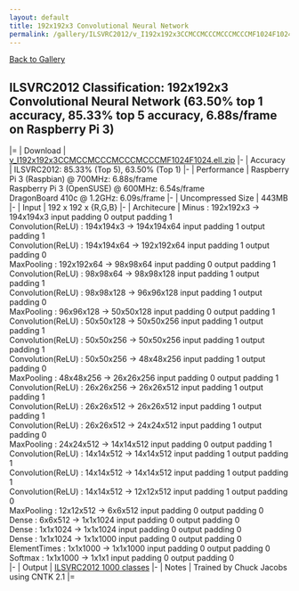```yaml
---
layout: default
title: 192x192x3 Convolutional Neural Network
permalink: /gallery/ILSVRC2012/v_I192x192x3CCMCCMCCCMCCCMCCCMF1024F1024
---
```


[Back to Gallery](/ELL/gallery)

## ILSVRC2012 Classification: 192x192x3 Convolutional Neural Network (63.50% top 1 accuracy, 85.33% top 5 accuracy, 6.88s/frame on Raspberry Pi 3)

|=
| Download | [v_I192x192x3CCMCCMCCCMCCCMCCCMF1024F1024.ell.zip](https://github.com/Microsoft/ELL-models/raw/master/models/ILSVRC2012/v_I192x192x3CCMCCMCCCMCCCMCCCMF1024F1024/v_I192x192x3CCMCCMCCCMCCCMCCCMF1024F1024.ell.zip)
|-
| Accuracy | ILSVRC2012: 85.33% (Top 5), 63.50% (Top 1) 
|-
| Performance | Raspberry Pi 3 (Raspbian) @ 700MHz: 6.88s/frame<br>Raspberry Pi 3 (OpenSUSE) @ 600MHz: 6.54s/frame<br>DragonBoard 410c @ 1.2GHz: 6.09s/frame
|-
| Uncompressed Size | 443MB
|-
| Input | 192 x 192 x {R,G,B}
|-
| Architecure | Minus :  192x192x3  ->  194x194x3  input padding 0  output padding 1<br>Convolution(ReLU) :  194x194x3  ->  194x194x64  input padding 1  output padding 1<br>Convolution(ReLU) :  194x194x64  ->  192x192x64  input padding 1  output padding 0<br>MaxPooling :  192x192x64  ->  98x98x64  input padding 0  output padding 1<br>Convolution(ReLU) :  98x98x64  ->  98x98x128  input padding 1  output padding 1<br>Convolution(ReLU) :  98x98x128  ->  96x96x128  input padding 1  output padding 0<br>MaxPooling :  96x96x128  ->  50x50x128  input padding 0  output padding 1<br>Convolution(ReLU) :  50x50x128  ->  50x50x256  input padding 1  output padding 1<br>Convolution(ReLU) :  50x50x256  ->  50x50x256  input padding 1  output padding 1<br>Convolution(ReLU) :  50x50x256  ->  48x48x256  input padding 1  output padding 0<br>MaxPooling :  48x48x256  ->  26x26x256  input padding 0  output padding 1<br>Convolution(ReLU) :  26x26x256  ->  26x26x512  input padding 1  output padding 1<br>Convolution(ReLU) :  26x26x512  ->  26x26x512  input padding 1  output padding 1<br>Convolution(ReLU) :  26x26x512  ->  24x24x512  input padding 1  output padding 0<br>MaxPooling :  24x24x512  ->  14x14x512  input padding 0  output padding 1<br>Convolution(ReLU) :  14x14x512  ->  14x14x512  input padding 1  output padding 1<br>Convolution(ReLU) :  14x14x512  ->  14x14x512  input padding 1  output padding 1<br>Convolution(ReLU) :  14x14x512  ->  12x12x512  input padding 1  output padding 0<br>MaxPooling :  12x12x512  ->  6x6x512  input padding 0  output padding 0<br>Dense :  6x6x512  ->  1x1x1024  input padding 0  output padding 0<br>Dense :  1x1x1024  ->  1x1x1024  input padding 0  output padding 0<br>Dense :  1x1x1024  ->  1x1x1000  input padding 0  output padding 0<br>ElementTimes :  1x1x1000  ->  1x1x1000  input padding 0  output padding 0<br>Softmax :  1x1x1000  ->  1x1x1  input padding 0  output padding 0<br>
|-
| Output | [ILSVRC2012 1000 classes](https://github.com/Microsoft/ELL-models/raw/master/models/ILSVRC2012/categories.txt)
|-
| Notes | Trained by Chuck Jacobs using CNTK 2.1
|=
